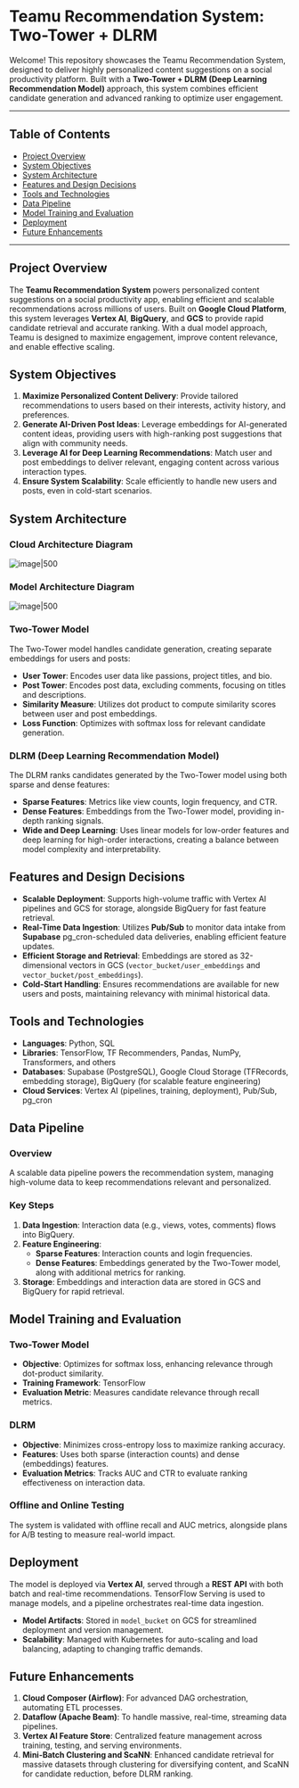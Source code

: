 
# Teamu Recommendation System: Two-Tower + DLRM

Welcome! This repository showcases the Teamu Recommendation System, designed to deliver highly personalized content suggestions on a social productivity platform. Built with a **Two-Tower + DLRM (Deep Learning Recommendation Model)** approach, this system combines efficient candidate generation and advanced ranking to optimize user engagement.

---

## Table of Contents
- [Project Overview](#project-overview)
- [System Objectives](#system-objectives)
- [System Architecture](#system-architecture)
- [Features and Design Decisions](#features-and-design-decisions)
- [Tools and Technologies](#tools-and-technologies)
- [Data Pipeline](#data-pipeline)
- [Model Training and Evaluation](#model-training-and-evaluation)
- [Deployment](#deployment)
- [Future Enhancements](#future-enhancements)

---

## Project Overview

The **Teamu Recommendation System** powers personalized content suggestions on a social productivity app, enabling efficient and scalable recommendations across millions of users. Built on **Google Cloud Platform**, this system leverages **Vertex AI**, **BigQuery**, and **GCS** to provide rapid candidate retrieval and accurate ranking. With a dual model approach, Teamu is designed to maximize engagement, improve content relevance, and enable effective scaling.

## System Objectives

1. **Maximize Personalized Content Delivery**: Provide tailored recommendations to users based on their interests, activity history, and preferences.
2. **Generate AI-Driven Post Ideas**: Leverage embeddings for AI-generated content ideas, providing users with high-ranking post suggestions that align with community needs.
3. **Leverage AI for Deep Learning Recommendations**: Match user and post embeddings to deliver relevant, engaging content across various interaction types.
4. **Ensure System Scalability**: Scale efficiently to handle new users and posts, even in cold-start scenarios.

## System Architecture

### Cloud Architecture Diagram

![image|500](https://github.com/user-attachments/assets/bd12109c-371a-40e4-b5c9-f04d9cdd97af)

### Model Architecture Diagram

![image|500](https://github.com/user-attachments/assets/d6e1383f-9db1-4d40-9d8d-6d882d2dc022)


### Two-Tower Model
The Two-Tower model handles candidate generation, creating separate embeddings for users and posts:
- **User Tower**: Encodes user data like passions, project titles, and bio.
- **Post Tower**: Encodes post data, excluding comments, focusing on titles and descriptions.
- **Similarity Measure**: Utilizes dot product to compute similarity scores between user and post embeddings.
- **Loss Function**: Optimizes with softmax loss for relevant candidate generation.

### DLRM (Deep Learning Recommendation Model)
The DLRM ranks candidates generated by the Two-Tower model using both sparse and dense features:
- **Sparse Features**: Metrics like view counts, login frequency, and CTR.
- **Dense Features**: Embeddings from the Two-Tower model, providing in-depth ranking signals.
- **Wide and Deep Learning**: Uses linear models for low-order features and deep learning for high-order interactions, creating a balance between model complexity and interpretability.

## Features and Design Decisions

- **Scalable Deployment**: Supports high-volume traffic with Vertex AI pipelines and GCS for storage, alongside BigQuery for fast feature retrieval.
- **Real-Time Data Ingestion**: Utilizes **Pub/Sub** to monitor data intake from **Supabase** pg_cron-scheduled data deliveries, enabling efficient feature updates.
- **Efficient Storage and Retrieval**: Embeddings are stored as 32-dimensional vectors in GCS (`vector_bucket/user_embeddings` and `vector_bucket/post_embeddings`).
- **Cold-Start Handling**: Ensures recommendations are available for new users and posts, maintaining relevancy with minimal historical data.

## Tools and Technologies

- **Languages**: Python, SQL
- **Libraries**: TensorFlow, TF Recommenders, Pandas, NumPy, Transformers, and others
- **Databases**: Supabase (PostgreSQL), Google Cloud Storage (TFRecords, embedding storage), BigQuery (for scalable feature engineering)
- **Cloud Services**: Vertex AI (pipelines, training, deployment), Pub/Sub, pg_cron

## Data Pipeline

### Overview
A scalable data pipeline powers the recommendation system, managing high-volume data to keep recommendations relevant and personalized.

### Key Steps
1. **Data Ingestion**: Interaction data (e.g., views, votes, comments) flows into BigQuery.
2. **Feature Engineering**:
   - **Sparse Features**: Interaction counts and login frequencies.
   - **Dense Features**: Embeddings generated by the Two-Tower model, along with additional metrics for ranking.
3. **Storage**: Embeddings and interaction data are stored in GCS and BigQuery for rapid retrieval.

## Model Training and Evaluation

### Two-Tower Model
- **Objective**: Optimizes for softmax loss, enhancing relevance through dot-product similarity.
- **Training Framework**: TensorFlow
- **Evaluation Metric**: Measures candidate relevance through recall metrics.

### DLRM
- **Objective**: Minimizes cross-entropy loss to maximize ranking accuracy.
- **Features**: Uses both sparse (interaction counts) and dense (embeddings) features.
- **Evaluation Metrics**: Tracks AUC and CTR to evaluate ranking effectiveness on interaction data.

### Offline and Online Testing
The system is validated with offline recall and AUC metrics, alongside plans for A/B testing to measure real-world impact.

## Deployment

The model is deployed via **Vertex AI**, served through a **REST API** with both batch and real-time recommendations. TensorFlow Serving is used to manage models, and a pipeline orchestrates real-time data ingestion.

- **Model Artifacts**: Stored in `model_bucket` on GCS for streamlined deployment and version management.
- **Scalability**: Managed with Kubernetes for auto-scaling and load balancing, adapting to changing traffic demands.

## Future Enhancements

1. **Cloud Composer (Airflow)**: For advanced DAG orchestration, automating ETL processes.
2. **Dataflow (Apache Beam)**: To handle massive, real-time, streaming data pipelines.
3. **Vertex AI Feature Store**: Centralized feature management across training, testing, and serving environments.
4. **Mini-Batch Clustering and ScaNN**: Enhanced candidate retrieval for massive datasets through clustering for diversifying content, and ScaNN for candidate reduction, before DLRM ranking.

